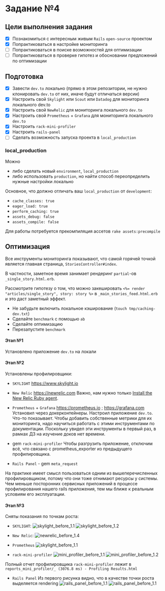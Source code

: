 # Задание №4

## Цели выполнения задания

- [x] Познакомиться с интересным живым `Rails` `open-source` проектом
- [x] Попрактиковаться в настройке мониторинга
- [ ] Попрактиковаться в поиске возможностей для оптимизации
- [ ] Попрактиковаться в проверке гипотез и обосновании предложений по оптимизации

## Подготовка

- [x] Завести `dev.to` локально (прямо в этом репозитории, не нужно клонировать `dev.to` от них, иначе будут отличаться версии)
- [x] Настроить свой `Skylight` или `Scout` или `Datadog` для мониторинга локального dev.to
- [x] Настроить свой `NewRelic` для мониторинга локального `dev.to`
- [x] Настроить свой `Prometheus` + `Grafana` для мониторинга локального `dev.to`
- [x] Настроить `rack-mini-profiler`
- [x] Настроить `rails-panel`
- [ ] Сделать возможность запуска проекта в `local_production`

### local_production

Можно

- либо сделать новый `environment`, `local_production`
- либо использовать `production`, но найти способ переопределить нужные настройки локально

Основное, что должно отличать ваш `local_production` от `development`:

- `cache_classes: true`
- `eager_load: true`
- `perform_caching: true`
- `assets_debug: false`
- `assets_compile: false`

Для работы потребуется прекомпиляция ассетов `rake assets:precompile`

## Оптимизация

Все инструменты мониторинга показывают, что самой горячей точкой является главная страница, `StoriesController#index`.

В частности, заметное время занимает рендеринг `partial`-ов `_single_story.html.erb`.

Рассмотрите гипотезу о том, что можно закешировать `<%= render "articles/single_story", story: story %>` в `_main_stories_feed.html.erb` и это даст заметный эффект.

- Не забудьте включить локальное кэширование (`touch tmp/caching-dev.txt`)
- Сделайте `benchmark` с помощью `ab`
- Сделайте оптимизацию
- Перезапустите `benchmark`

#### Этап №1

Установлено приложение `dev.to` на локали

#### Этап №2

Установлены профилировщики:

- `SKYLIGHT` https://www.skylight.io
- `New Relic` https://newrelic.com
  Важно, нам нужно только [Install the New Relic Ruby agent](https://docs.newrelic.com/docs/agents/ruby-agent/installation/install-new-relic-ruby-agent/).
- `Prometheus` + `Grafana` https://prometheus.io ; https://grafana.com
  Установил через докерконтейнеры. Настроил приложение `dev.to`. Что-то показывает. Чтобы добавить собственные метрики для их мониторинга, надо научиться работать с этими инструментами по документации. Поскольку увидел эти инструменты в первый раз, в рамках ДЗ на изучение доков нет времени.

- gem `rack-mini-profiler`
  Чтобы разгрузить приложение, отключим всё, что связано с prometheus_exporter из предыдущего профилировщика.

- `Rails Panel` - gem `meta_request`

На практике имеет смысл пользоваться одним из вышеперечисленных профилировщиком, потому что они тоже отнимают ресурсы у системы. Чем меньше посторонних сервисных приложений в процессе профилирования нашего rails приложения, тем мы ближе к реальным условиям его эксплуатации.

#### Этап №3

Сняты показания по точкам роста:

- `SKYLIGHT`:
  ![skylight_before_1.1](https://github.com/rubygitflow/rails-optimization-task4/raw/profiler4/statistics_report/skylight_before_1.1.jpg)
  ![skylight_before_1.2](https://github.com/rubygitflow/rails-optimization-task4/raw/profiler4/statistics_report/skylight_before_1.2.jpg)

- `New Relic`:
  ![newrelic_before_1.4](https://github.com/rubygitflow/rails-optimization-task4/raw/profiler4/statistics_report/newrelic_before_1.4.jpg)

- `Prometheus`
  ![skylight_before_1.1](https://github.com/rubygitflow/rails-optimization-task4/raw/profiler4/statistics_report/prometheus_before_1.1.jpg)

- `rack-mini-profiler`
  ![mini_profiler_before_1.1](https://github.com/rubygitflow/rails-optimization-task4/raw/profiler4/statistics_report/mini_profiler_before_1.1.jpg)
  ![mini_profiler_before_1.2](https://github.com/rubygitflow/rails-optimization-task4/raw/profiler4/statistics_report/mini_profiler_before_1.2.jpg)

Полный отчет профилировщика `rack-mini-profiler` лежит в `reports_mini_profiler/_ (3076.8 ms) - Profiling Results.html`

- `Rails Panel`
  Из первого рисунка видно, что в качестве точки роста выделяется rendering
  ![rails_panel_before_1.1](https://github.com/rubygitflow/rails-optimization-task4/raw/profiler4/statistics_report/rails_panel_before_1.1.jpg)
  ![rails_panel_before_1.1](https://github.com/rubygitflow/rails-optimization-task4/raw/profiler4/statistics_report/rails_panel_before_1.2.jpg)
